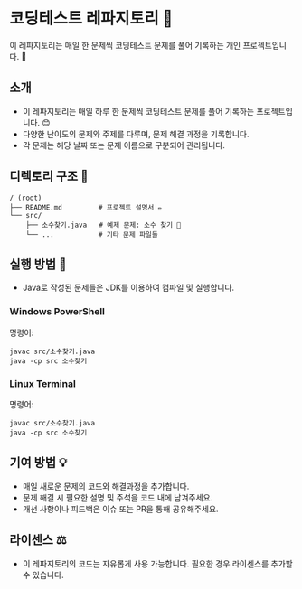 # 코딩테스트 레파지토리 🎯

이 레파지토리는 매일 한 문제씩 코딩테스트 문제를 풀어 기록하는 개인 프로젝트입니다. 🎉

## 소개
- 이 레파지토리는 매일 하루 한 문제씩 코딩테스트 문제를 풀어 기록하는 프로젝트입니다. 😊
- 다양한 난이도의 문제와 주제를 다루며, 문제 해결 과정을 기록합니다.
- 각 문제는 해당 날짜 또는 문제 이름으로 구분되어 관리됩니다.

## 디렉토리 구조 📁
```
/ (root)
├── README.md         # 프로젝트 설명서 ✏️
└── src/
    ├── 소수찾기.java   # 예제 문제: 소수 찾기 📝
    └── ...           # 기타 문제 파일들
```

## 실행 방법 🏃
- Java로 작성된 문제들은 JDK를 이용하여 컴파일 및 실행합니다.

### Windows PowerShell
명령어:
```
javac src/소수찾기.java
java -cp src 소수찾기
```

### Linux Terminal
명령어:
```
javac src/소수찾기.java
java -cp src 소수찾기
```

## 기여 방법 💡
- 매일 새로운 문제의 코드와 해결과정을 추가합니다.
- 문제 해결 시 필요한 설명 및 주석을 코드 내에 남겨주세요.
- 개선 사항이나 피드백은 이슈 또는 PR을 통해 공유해주세요.

## 라이센스 ⚖️
- 이 레파지토리의 코드는 자유롭게 사용 가능합니다. 필요한 경우 라이센스를 추가할 수 있습니다. 